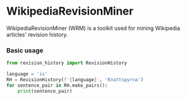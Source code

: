 # WikipediaRevisionMiner

WikipediaRevisionMiner (WRM) is a toolkit used for mining Wikipedia articles'
revision history.

### Basic usage

```python
from revision_history import RevisionHistory

language = 'is'
RH = RevisionHistory(f'{language}', 'Knattspyrna')
for sentence_pair in RH.make_pairs():
    print(sentence_pair)
```

